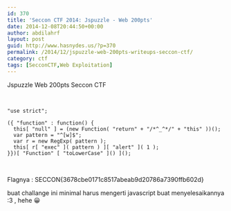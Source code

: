 ```yaml
---
id: 370
title: 'Seccon CTF 2014: Jspuzzle - Web 200pts'
date: 2014-12-08T20:44:50+00:00
author: abdilahrf
layout: post
guid: http://www.hasnydes.us/?p=370
permalink: /2014/12/jspuzzle-web-200pts-writeups-seccon-ctf/
category: ctf
tags: [SecconCTF,Web Exploitation]
---
```

Jspuzzle Web 200pts Seccon CTF

&nbsp;

<pre><code class="language-javascript">"use strict";

({ "function" : function() {
  this[ "null" ] = (new Function( "return" + "/*^_^*/" + "this" ))();
  var pattern = "^[w]$";
  var r = new RegExp( pattern );
  this[ r[ "exec" ]( pattern ) ][ "alert" ]( 1 );
}})[ "Function" [ "toLowerCase" ]() ]();</code></pre>

&nbsp;

Flagnya : SECCON{3678cbe0171c8517abeab9d20786a7390ffb602d}

buat challange ini minimal harus mengerti javascript buat menyelesaikannya :3 , hehe 😀